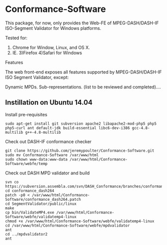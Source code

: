 Conformance-Software
====================

This package, for now, only provides the Web-FE of MPEG-DASH/DASH-IF ISO-Segment Validator for Windows platforms.

Tested for:

1) Chrome for Window, Linux, and OS X.
2) IE.
3)Firefox
4)Safari for Windows



Features

The web front-end exposes all features supported by MPEG-DASH/DASH-IF ISO Segment Validator, except:

Dynamic MPDs.
Sub-representations.
(list to be reviewed and completed)....

## Instillation on Ubuntu 14.04 ##

Install pre-requisites

    sudo apt-get install git subversion apache2 libapache2-mod-php5 php5 php5-curl ant default-jdk build-essential libc6-dev-i386 gcc-4.8-multilib g++-4.8-multilib

Check out DASH-IF conformance checker

    git clone https://github.com/jeremypoulter/Conformance-Software.git
    sudo mv Conformance-Software /var/www/html
    sudo chown www-data:www-data /var/www/html/Conformance-Software/webfe/temp

Check out DASH MPD validator and build

    svn co https://subversion.assembla.com/svn/DASH_Conformance/branches/conformance_dash264
    cd conformance_dash264
    patch -p0 < /var/www/html/Conformance-Software/conformance_dash264.patch
    cd SegmentValidator/public/linux
    make
    cp bin/ValidateMP4.exe /var/www/html/Conformance-Software/webfe/validatemp4-linux
    chmod +x /var/www/html/Conformance-Software/webfe/validatemp4-linux
    cd /var/www/html/Conformance-Software/webfe/mpdvalidator
    ant
    cd ../mpdvalidator2
    ant


